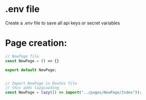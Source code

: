 # .env file
Create a .env file to save all api keys or secret variables

# Page creation:
`````javascript
// NewPage file
const NewPage = () => {}

export default NewPage;


// Import NewPage in Routes file
// this adds lazyLoading
const NewPage = lazy(() => import("../pages/NewPage/Index"));
``````